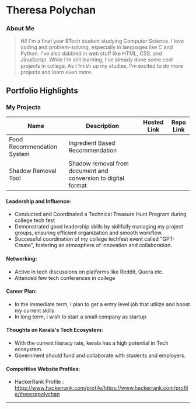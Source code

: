 # Theresa Polychan 

### About Me

> Hi! I'm a final year BTech student studying Computer Science. I love coding and problem-solving, especially in languages like C and Python. I've also dabbled in web stuff like HTML, CSS, and JavaScript. While I'm still learning, I've already done some cool projects in college. As I finish up my studies, I'm excited to do more projects and learn even more.


## Portfolio Highlights

### My Projects

| Name                | Description                                                               | Hosted Link                              | Repo Link                                                      |
|---------------------|---------------------------------------------------------------------------|------------------------------------------|----------------------------------------------------------------|
| Food Recommendation System  | Ingredient Based Recommendation                                              |     |              |
| Shadow Removal Tool  | Shadow removal from document and conversion to digital format                                             |   |   |

#### Leadership and Influence:

- Conducted and Coordinated a Technical Treasure Hunt Program during college tech fest
- Demonstrated good leadership skills by skillfully managing my project groups, ensuring efficient organization and smooth workflow.
- Successful coordination of my college techfest event called "GPT-Create", fostering an atmosphere of innovation and collaboration.

#### Networking:

- Active in tech discussions on platforms like Reddit, Quora etc.
- Attended few tech conferences in college

#### Career Plan:

- In the immediate term, I plan to get a entry level job that utilize and boost my current skills
- In long term, i wish to start a small company as startup

#### Thoughts on Kerala's Tech Ecosystem:

- With the current literacy rate, kerala has a high potential in Tech ecosystem.
- Government should fund and collaborate with students and employers.

#### Competitive Website Profiles:

- HackerRank Profile : https://www.hackerrank.com/profile/https://www.hackerrank.com/profile/theresapolychan


---
